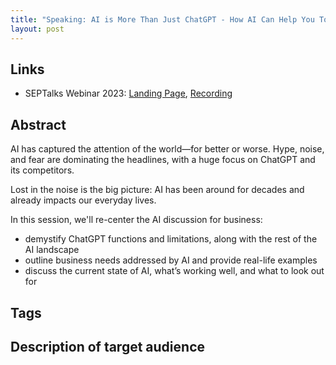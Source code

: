 ```yaml
---
title: "Speaking: AI is More Than Just ChatGPT - How AI Can Help You Today"
layout: post
---
```


## Links

* SEPTalks Webinar 2023: [Landing Page](https://sep.com/event/ai-webinar/), [Recording](https://coda.io/d/AI-SEP_dEEHO0bSlx6/new-Conference-Talk-Tracking_sujbmE6o)

## Abstract

AI has captured the attention of the world—for better or worse. Hype, noise, and fear are dominating the headlines, with a huge focus on ChatGPT and its competitors. 

Lost in the noise is the big picture: AI has been around for decades and already impacts our everyday lives.

In this session, we'll re-center the AI discussion for business:

* demystify ChatGPT functions and limitations, along with the rest of the AI landscape
* outline business needs addressed by AI and provide real-life examples
* discuss the current state of AI, what’s working well, and what to look out for

## Tags

## Description of target audience
